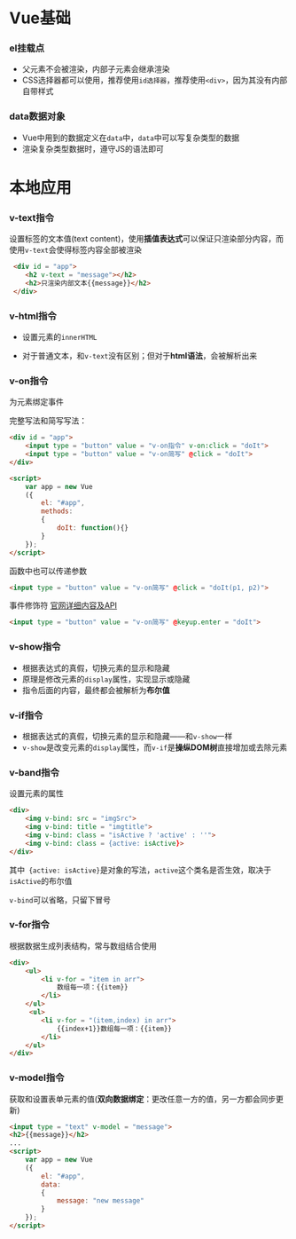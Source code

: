 # Vue基础

### el挂载点

* 父元素不会被渲染，内部子元素会继承渲染
* CSS选择器都可以使用，推荐使用`id选择器`，推荐使用`<div>`，因为其没有内部自带样式

### data数据对象

* Vue中用到的数据定义在`data`中，`data`中可以写复杂类型的数据
* 渲染复杂类型数据时，遵守JS的语法即可

# 本地应用

### v-text指令

设置标签的文本值(text content)，使用**插值表达式**可以保证只渲染部分内容，而使用`v-text`会使得标签内容全部被渲染

```html
 <div id = "app">
 	<h2 v-text = "message"></h2>
    <h2>只渲染内部文本{{message}}</h2>
 </div>
```

### v-html指令

* 设置元素的`innerHTML`

* 对于普通文本，和`v-text`没有区别；但对于**html语法**，会被解析出来

### v-on指令

为元素绑定事件

完整写法和简写写法：

```html
<div id = "app">
    <input type = "button" value = "v-on指令" v-on:click = "doIt">
    <input type = "button" value = "v-on简写" @click = "doIt">
</div>

<script>
    var app = new Vue
    ({
        el: "#app",
        methods:
        {
            doIt: function(){}
        }
    });
</script>
```

函数中也可以传递参数

```html
<input type = "button" value = "v-on简写" @click = "doIt(p1, p2)">
```

事件修饰符 [官网详细内容及API](https://cn.vuejs.org/v2/api/#v-on)

```html
<input type = "button" value = "v-on简写" @keyup.enter = "doIt">
```

### v-show指令

* 根据表达式的真假，切换元素的显示和隐藏
* 原理是修改元素的`display`属性，实现显示或隐藏
* 指令后面的内容，最终都会被解析为**布尔值**

### v-if指令

* 根据表达式的真假，切换元素的显示和隐藏——和`v-show`一样
* `v-show`是改变元素的`display`属性，而`v-if`是**操纵DOM树**直接增加或去除元素

### v-band指令

设置元素的属性

```html
<div>
    <img v-bind: src = "imgSrc">
    <img v-bind: title = "imgtitle">
    <img v-bind: class = "isActive ? 'active' : ''">
    <img v-bind: class = {active: isActive}>
</div>
```

其中` {active: isActive}`是对象的写法，`active`这个类名是否生效，取决于`isActive`的布尔值

`v-bind`可以省略，只留下冒号

### v-for指令

根据数据生成列表结构，常与数组结合使用

```html
<div>
    <ul>
        <li v-for = "item in arr">
            数组每一项：{{item}}
        </li>
    </ul>
     <ul>
        <li v-for = "(item,index) in arr">
            {{index+1}}数组每一项：{{item}}
        </li>
    </ul>
</div>
```

### v-model指令

获取和设置表单元素的值(**双向数据绑定**：更改任意一方的值，另一方都会同步更新)

```html
<input type = "text" v-model = "message">
<h2>{{message}}</h2>
...
<script>
	var app = new Vue
    ({
        el: "#app",
        data:
        {
            message: "new message"
        }
    });
</script>
```

